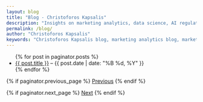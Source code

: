 ```yaml
---
layout: blog
title: "Blog - Christoforos Kapsalis"
description: "Insights on marketing analytics, data science, AI regulation, and business intelligence by Christoforos Kapsalis"
permalink: /blog/
author: "Christoforos Kapsalis"
keywords: "Christoforos Kapsalis blog, marketing analytics blog, marketing data insights, business intelligence blog"
---
```


<ul>
  {% for post in paginator.posts %}
    <li>
      <a href="{{ post.url }}">{{ post.title }}</a> – <span>{{ post.date | date: "%B %d, %Y" }}</span>
    </li>
  {% endfor %}
</ul>

<!-- Pagination links -->
<div class="pagination">
  {% if paginator.previous_page %}
    <a href="{{ paginator.previous_page_path }}" class="previous">Previous</a>
  {% endif %}

  {% if paginator.next_page %}
    <a href="{{ paginator.next_page_path }}" class="next">Next</a>
  {% endif %}
</div>
